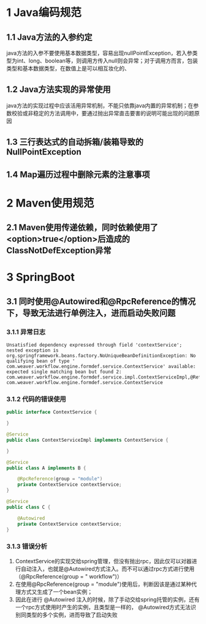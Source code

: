 # 1 Java编码规范

## 1.1 Java方法的入参约定

java方法的入参不要使用基本数据类型，容易出现nullPointException，若入参类型为int、long、boolean等，则调用方传入null则会异常；对于调用方而言，包装类型和基本数据类型，在数值上是可以相互妆化的、

## 1.2 Java方法实现的异常使用

java方法的实现过程中应该活用异常机制，不能只依靠java内置的异常机制；在参数校验或非稳定的方法调用中，要通过抛出异常直击要害的说明可能出现的问题原因

## 1.3 三行表达式的自动拆箱/装箱导致的NullPointException

## 1.4 Map遍历过程中删除元素的注意事项

# 2 Maven使用规范

## 2.1 Maven使用传递依赖，同时依赖使用了\<option>true\</option>后造成的ClassNotDefException异常

# 3 SpringBoot

## 3.1 同时使用@Autowired和@RpcReference的情况下，导致无法进行单例注入，进而启动失败问题

### 3.1.1 异常日志

```
Unsatisfied dependency expressed through field 'contextService';
nested exception is org.springframework.beans.factory.NoUniqueBeanDefinitionException: No qualifying bean of type '
com.weaver.workflow.engine.formdef.service.ContextService' available: expected single matching bean but found 2:
com.weaver.workflow.engine.formdef.service.impl.ContextServiceImpl,@Reference(group=workflow)
com.weaver.workflow.engine.formdef.service.ContextService
```

### 3.1.2 代码的错误使用

```java
public interface ContextService {

}

@Service
public class ContextServiceImpl implements ContextService {

}

@Service
public class A implements B {

    @RpcReference(group = "module")
    private ContextService contextService;
}

@Service
public class C {

    @Autowired
    private ContextService contextService;
}
```

### 3.1.3 错误分析

1. ContextService的实现交给spring管理，但没有抛出rpc，因此仅可以对器进行自动注入，也就是@Autowired方式注入。而不可以通过rpc方式进行使用（@RpcReference(group = "
   workflow")）
2. 在使用@RpcReference(group = "module")使用后，判断因该是通过某种代理方式又生成了一个bean实例；
3. 因此在进行 @Autowired 注入的时候，除了手动交给spring托管的实例，还有一个rpc方式使用时产生的实例，且类型是一样的， @Autowired方式无法识别同类型的多个实例，进而导致了启动失败